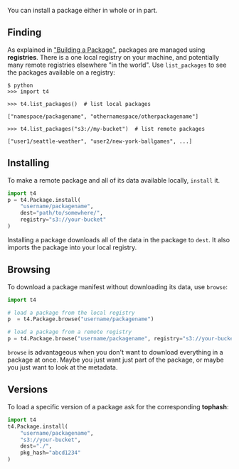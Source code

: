 You can install a package either in whole or in part.

## Finding
As explained in ["Building a Package"](Building%20a%20Package.md), packages are managed using **registries**. There is a one local registry on your machine, and potentially many remote registries elsewhere "in the world". Use `list_packages` to see the packages available on a registry:

```
$ python
>>> import t4

>>> t4.list_packages()  # list local packages

["namespace/packagename", "othernamespace/otherpackagename"]

>>> t4.list_packages("s3://my-bucket")  # list remote packages

["user1/seattle-weather", "user2/new-york-ballgames", ...]
```


## Installing

To make a remote package and all of its data available locally, `install` it.

```python
import t4
p = t4.Package.install(
    "username/packagename", 
    dest="path/to/somewhere/",
    registry="s3://your-bucket"
)
```

Installing a package downloads all of the data in the package to `dest`. It also imports the package into your local registry.


## Browsing
To download a package manifest without downloading its data, use `browse`:

```python
import t4

# load a package from the local registry
p  = t4.Package.browse("username/packagename")

# load a package from a remote registry
p = t4.Package.browse("username/packagename", registry="s3://your-bucket")
```

`browse` is advantageous when you don't want to download everything in a package at once. Maybe you just want just part of the package, or maybe you just want to look at the metadata.

## Versions
To load a specific version of a package ask for the corresponding **tophash**:

```python
import t4
t4.Package.install(
    "username/packagename", 
    "s3://your-bucket",
    dest="./",
    pkg_hash="abcd1234"
)
```
